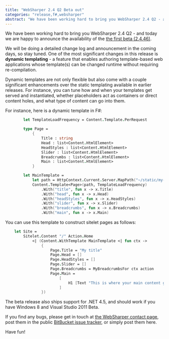 ```yaml
---
title: "WebSharper 2.4 Q2 Beta out"
categories: "release,f#,websharper"
abstract: "We have been working hard to bring you WebSharper 2.4 Q2 - and today we are happy to announce the availability of the the first beta (2.4.46)... [more]"
---
```

We have been working hard to bring you WebSharper 2.4 Q2 - and today we are happy to announce the availability of the [the first beta (2.4.46)](http://intellifactorylabs.com/beta/WebSharperInstaller-2.4.46.exe).

We will be doing a detailed change log and announcement in the coming days, so stay tuned.  One of the most significant changes in this release is **dynamic templating** - a feature that enables authoring template-based web applications whose template(s) can be changed runtime without requiring re-compilation.

Dynamic templates are not only flexible but also come with a couple significant enhancements over the static templating available in earlier releases.  For instance, you can tune how and when your templates get served and instantiated, whether placeholders act as containers or direct content holes, and what type of content can go into them.

For instance, here is a dynamic template in F#:
```fsharp
        let TemplateLoadFrequency = Content.Template.PerRequest

        type Page =
            {
                Title : string
                Head : list<Content.HtmlElement>
                HeadStyles : list<Content.HtmlElement>
                Slider : list<Content.HtmlElement>
                Breadcrumbs : list<Content.HtmlElement>
                Main : list<Content.HtmlElement>
            }

        let MainTemplate =
            let path = HttpContext.Current.Server.MapPath("~/static/my-template.html")
            Content.Template<Page>(path, TemplateLoadFrequency)
                .With("title", fun x -> x.Title)
                .With("head", fun x -> x.Head)
                .With("headStyles", fun x -> x.HeadStyles)
                .With("slider", fun x -> x.Slider)
                .With("breadcrumbs", fun x -> x.Breadcrumbs)
                .With("main", fun x -> x.Main)
```
You can use this template to construct sitelet pages as follows:
```fsharp
    let Site =
        Sitelet.Content "/" Action.Home 
            <| (Content.WithTemplate MainTemplate <| fun ctx ->
                {
                    Page.Title = "My title"
                    Page.Head = []
                    Page.HeadStyles = []
                    Page.Slider = []
                    Page.Breadcrumbs = MyBreadcrumbsFor ctx action
                    Page.Main =
                        [
                            H1 [Text "This is where your main content goes"]
                        ]
                })
```
The beta release also ships support for .NET 4.5, and should work if you have Windows 8 and Visual Studio 2011 Beta.

If you find any bugs, please get in touch at [the WebSharper contact page](http://websharper.com/contact), post them in the public [BitBucket issue tracker](https://bitbucket.org/IntelliFactory/websharper/issues), or simply post them here.

Have fun!